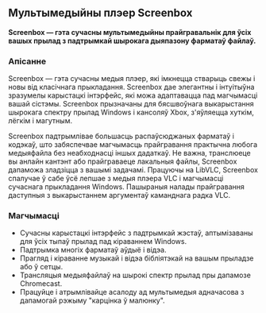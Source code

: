 <!-- Markdown version of store listing for localization. -->
<!-- Feel free to adapt or modify key points if necessary. -->

## Мультымедыйны плэер Screenbox

**Screenbox — гэта сучасны мультымедыйны прайгравальнік для ўсіх вашых прылад з падтрымкай шырокага дыяпазону фарматаў файлаў.**

### Апісанне

Screenbox — гэта сучасны медыя плэер, які імкнецца стварыць свежы і новы від класічнага прыкладання. Screenbox дае элегантны і інтуітыўна зразумелы карыстацкі інтэрфейс, які можа адаптавацца пад магчымасці вашай сістэмы. Screenbox прызначаны для бясшвоўнага выкарыстання шырокага спектру прылад Windows і кансоляў Xbox, з'яўляецца хуткім, лёгкім і магутным.

Screenbox падтрымлівае большасць распаўсюджаных фарматаў і кодэкаў, што забяспечвае магчымасць прайгравання практычна любога медыяфайла без неабходнасці іншых дадаткаў. Не важна, транслюеце вы анлайн кантэнт або прайграваеце лакальныя файлы, Screenbox дапаможа зладзіцца з вашымі задачамі. Працуючы на ​​LibVLC, Screenbox спалучае ў сабе ўсё лепшае з медыя плэера VLC і магчымасці сучаснага прыкладання Windows. Пашыраныя налады прайгравання даступныя з выкарыстаннем аргументаў каманднага радка VLC.

### Магчымасці

-   Сучасны карыстацкі інтэрфейс з падтрымкай жэстаў, аптымізаваны для ўсіх тыпаў прылад пад кіраваннем Windows.
-   Падтрымка многіх фарматаў аўдыё і відэа.
-   Прагляд і кіраванне музыкай і відэа бібліятэкай на вашым прыладзе або ў сетцы.
-   Трансляцыя медыяфайлаў на шырокі спектр прылад пры дапамозе Chromecast.
-   Працуйце і атрымлівайце асалоду ад мультымедыя адначасова з дапамогай рэжыму "карцінка ў малюнку".
